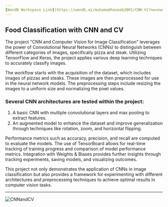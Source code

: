 ```yaml
---
[WandB Workspace Link](https://wandb.ai/muhamadhaseeb2001/CNN-V1?nw=nwusermuhamadhaseeb2001)
---
```


## Food Classification with CNN and CV

The project "CNN and Computer Vision for Image Classification" leverages the power of Convolutional Neural Networks (CNNs) to distinguish between different categories of images, specifically pizza and steak. Utilizing TensorFlow and Keras, the project applies various deep learning techniques to accurately classify images.

The workflow starts with the acquisition of the dataset, which includes images of pizzas and steaks. These images are then preprocessed for use in the neural network models. The preprocessing steps include resizing the images to a uniform size and normalizing the pixel values.

### Several CNN architectures are tested within the project:
1. A basic CNN with multiple convolutional layers and max pooling to extract features.
2. An augmented model to enhance the dataset and improve generalization through techniques like rotation, zoom, and horizontal flipping.

Performance metrics such as accuracy, precision, and recall are computed to evaluate the models. The use of TensorBoard allows for real-time tracking of training progress and comparison of model performance metrics. Integration with Weights & Biases provides further insights through tracking experiments, saving models, and visualizing outcomes.

This project not only demonstrates the application of CNNs in image classification but also provides a framework for experimenting with different architectures and preprocessing techniques to achieve optimal results in computer vision tasks.

---

![CNNandCV](https://github.com/haseebrj17/CNNandCV/assets/56214816/6978062c-c925-44d3-abf2-6e9fe4f21f51)
